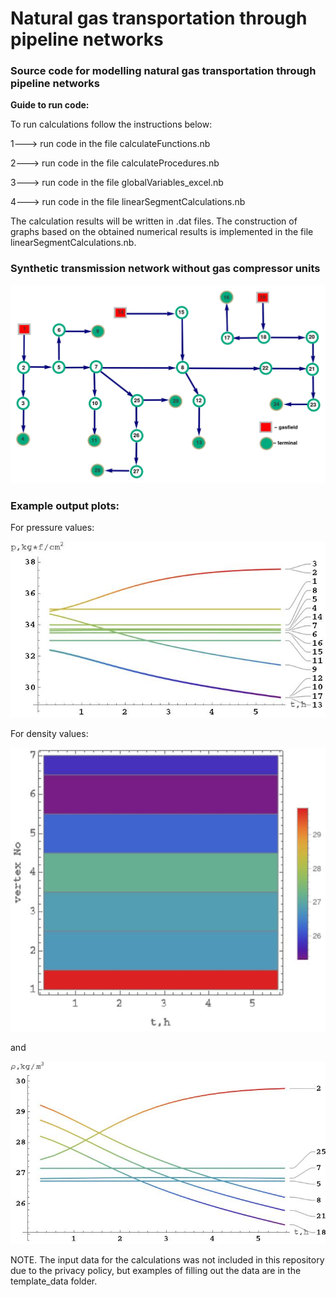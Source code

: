 # Natural gas transportation through pipeline networks
### Source code for modelling natural gas transportation through pipeline networks

**Guide to run code:**


To run calculations follow the instructions below:

1---> run code in the file calculateFunctions.nb

2---> run code in the file calculateProcedures.nb

3---> run code in the file globalVariables_excel.nb

4---> run code in the file linearSegmentCalculations.nb

The calculation results will be written in .dat files. 
The construction of graphs based on the obtained numerical results is implemented in the file linearSegmentCalculations.nb.

### Synthetic transmission network without gas compressor units

![plot](https://github.com/zhus-dika/natural_gas_transportation_through_pipeline_networks/blob/main/template_data/network.jpeg?raw=true)

### Example output plots:

For pressure values:

![plot](https://github.com/zhus-dika/natural_gas_transportation_through_pipeline_networks/blob/main/template_data/output/pstarts_gr.jpeg?raw=true)

For density values:

![plot](https://github.com/zhus-dika/natural_gas_transportation_through_pipeline_networks/blob/main/template_data/output/rhos.jpeg?raw=true)

and

![plot](https://github.com/zhus-dika/natural_gas_transportation_through_pipeline_networks/blob/main/template_data/output/rhos_gr.jpeg?raw=true)

NOTE. The input data for the calculations was not included in this repository due to the privacy policy, but examples of filling out the data are in the template_data folder.
